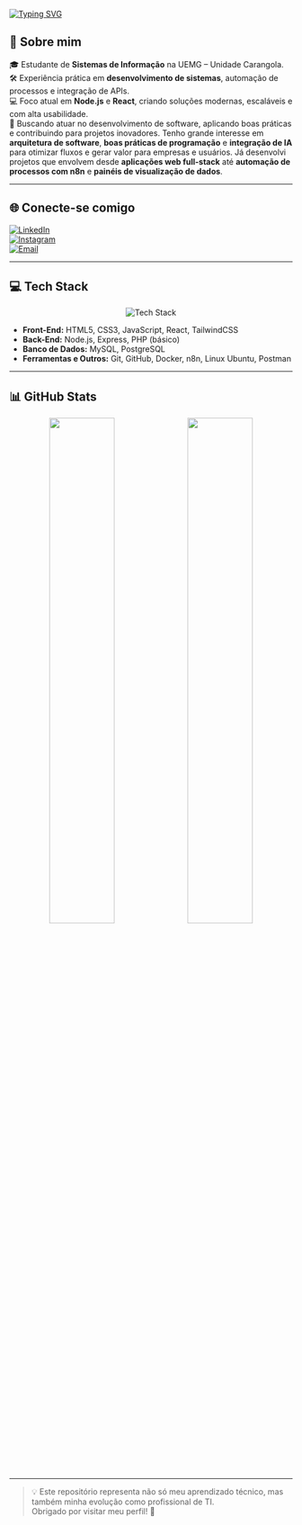 
 [![Typing SVG](https://readme-typing-svg.demolab.com?font=Fira+Code&pause=8000&center=false&vCenter=true&width=435&lines=Olá,+eu+sou+o+Enzo+Oliveira)](https://git.io/typing-svg)
## 💫 Sobre mim  
🎓 Estudante de **Sistemas de Informação** na UEMG – Unidade Carangola.  
🛠️ Experiência prática em **desenvolvimento de sistemas**, automação de processos e integração de APIs.  
💻 Foco atual em **Node.js** e **React**, criando soluções modernas, escaláveis e com alta usabilidade.  
🚀 Buscando atuar no desenvolvimento de software, aplicando boas práticas e contribuindo para projetos inovadores. Tenho grande interesse em **arquitetura de software**, **boas práticas de programação** e **integração de IA** para otimizar fluxos e gerar valor para empresas e usuários. Já desenvolvi projetos que envolvem desde **aplicações web full-stack** até **automação de processos com n8n** e **painéis de visualização de dados**.  

---

## 🌐 Conecte-se comigo  
[![LinkedIn](https://img.shields.io/badge/LinkedIn-0077B5?style=for-the-badge&logo=linkedin&logoColor=white)](https://www.linkedin.com/in/enzo-oliveira-162b97271)  
[![Instagram](https://img.shields.io/badge/Instagram-E4405F?style=for-the-badge&logo=instagram&logoColor=white)](https://www.instagram.com/enzo.jop05/)  
[![Email](https://img.shields.io/badge/Email-D14836?style=for-the-badge&logo=gmail&logoColor=white)](mailto:enzopereira6823@gmail.com)  

---

## 💻 Tech Stack  
<div align="center">
  <img src="https://skillicons.dev/icons?i=html,css,js,ts,react,nextjs,nodejs,php,git,github,tailwind,linux,docker,postgres,mysql" alt="Tech Stack" />
</div>

- **Front-End:** HTML5, CSS3, JavaScript, React, TailwindCSS  
- **Back-End:** Node.js, Express, PHP (básico)  
- **Banco de Dados:** MySQL, PostgreSQL  
- **Ferramentas e Outros:** Git, GitHub, Docker, n8n, Linux Ubuntu, Postman  


---

## 📊 GitHub Stats  
<div align="center">
  <img src="https://github-readme-stats.vercel.app/api?username=enzojop&show_icons=true&theme=react&hide_border=true" width="48%" />
  <img src="https://github-readme-stats.vercel.app/api/top-langs/?username=enzojop&layout=compact&theme=react&hide_border=true" width="48%" />
</div>


---

> 💡 Este repositório representa não só meu aprendizado técnico, mas também minha evolução como profissional de TI.  
> Obrigado por visitar meu perfil! 🚀
